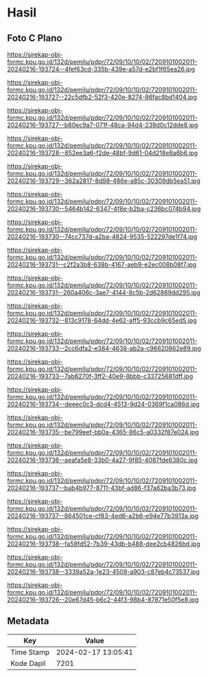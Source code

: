 # Hasil

## Foto C Plano

https://sirekap-obj-formc.kpu.go.id/132d/pemilu/pdpr/72/09/10/10/02/7209101002011-20240216-193724--4fef63cd-335b-439e-a57d-e2bf1f65ea26.jpg

https://sirekap-obj-formc.kpu.go.id/132d/pemilu/pdpr/72/09/10/10/02/7209101002011-20240216-193727--22c5dfb2-52f3-420e-8274-86fac8bd1404.jpg

https://sirekap-obj-formc.kpu.go.id/132d/pemilu/pdpr/72/09/10/10/02/7209101002011-20240216-193727--b80ec9a7-071f-48ca-94d4-239d0c12dde8.jpg

https://sirekap-obj-formc.kpu.go.id/132d/pemilu/pdpr/72/09/10/10/02/7209101002011-20240216-193728--852ee3a6-f2de-48bf-9d61-04d218e8a6b6.jpg

https://sirekap-obj-formc.kpu.go.id/132d/pemilu/pdpr/72/09/10/10/02/7209101002011-20240216-193729--362a2817-8d98-486e-a85c-30309db5ea51.jpg

https://sirekap-obj-formc.kpu.go.id/132d/pemilu/pdpr/72/09/10/10/02/7209101002011-20240216-193730--5464b142-6347-4f8e-b2ba-c236bc074b94.jpg

https://sirekap-obj-formc.kpu.go.id/132d/pemilu/pdpr/72/09/10/10/02/7209101002011-20240216-193730--74cc737d-a2ba-4824-9535-522297de1f74.jpg

https://sirekap-obj-formc.kpu.go.id/132d/pemilu/pdpr/72/09/10/10/02/7209101002011-20240216-193731--c2f2a3b8-638b-4167-aeb9-e2ec008b08f7.jpg

https://sirekap-obj-formc.kpu.go.id/132d/pemilu/pdpr/72/09/10/10/02/7209101002011-20240216-193731--260a406c-3ae7-4144-8c5b-2d62869dd295.jpg

https://sirekap-obj-formc.kpu.go.id/132d/pemilu/pdpr/72/09/10/10/02/7209101002011-20240216-193732--813c9178-64dd-4e62-aff5-93ccb9c65ed5.jpg

https://sirekap-obj-formc.kpu.go.id/132d/pemilu/pdpr/72/09/10/10/02/7209101002011-20240216-193733--2cc6dfa2-e384-4638-ab2a-c96620862e89.jpg

https://sirekap-obj-formc.kpu.go.id/132d/pemilu/pdpr/72/09/10/10/02/7209101002011-20240216-193733--7ab6270f-3ff2-40e9-8bbb-c33725681dff.jpg

https://sirekap-obj-formc.kpu.go.id/132d/pemilu/pdpr/72/09/10/10/02/7209101002011-20240216-193734--deeec0c3-dcd4-4513-9d24-0369f1ca086d.jpg

https://sirekap-obj-formc.kpu.go.id/132d/pemilu/pdpr/72/09/10/10/02/7209101002011-20240216-193735--be799eef-bb0a-4365-86c5-a0332f87e024.jpg

https://sirekap-obj-formc.kpu.go.id/132d/pemilu/pdpr/72/09/10/10/02/7209101002011-20240216-193736--aeafa5e8-33b0-4a27-9f85-4087fde6380c.jpg

https://sirekap-obj-formc.kpu.go.id/132d/pemilu/pdpr/72/09/10/10/02/7209101002011-20240216-193737--bab4b977-8711-43bf-ad86-f37a62ba3b73.jpg

https://sirekap-obj-formc.kpu.go.id/132d/pemilu/pdpr/72/09/10/10/02/7209101002011-20240216-193737--864501ce-cf83-4ed6-a2b6-e94e77b3913a.jpg

https://sirekap-obj-formc.kpu.go.id/132d/pemilu/pdpr/72/09/10/10/02/7209101002011-20240216-193738--fa58fd52-7b39-43db-b488-dee2cb4826bd.jpg

https://sirekap-obj-formc.kpu.go.id/132d/pemilu/pdpr/72/09/10/10/02/7209101002011-20240216-193738--3339a52a-1e23-4509-a903-c87eb4c73537.jpg

https://sirekap-obj-formc.kpu.go.id/132d/pemilu/pdpr/72/09/10/10/02/7209101002011-20240216-193726--20e67d45-b6c2-44f3-98b4-87871e50f5e8.jpg


## Metadata

| Key        | Value               |
| ---------- | ------------------- |
| Time Stamp | 2024-02-17 13:05:41 |
| Kode Dapil | 7201                |



